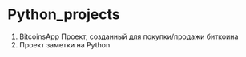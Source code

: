 # Python_projects
1. BitcoinsApp
Проект, созданный для покупки/продажи биткоина
2. Проект заметки на Python
